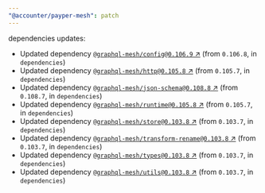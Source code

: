```yaml
---
"@accounter/payper-mesh": patch
---
```

dependencies updates:
  - Updated dependency [`@graphql-mesh/config@0.106.9` ↗︎](https://www.npmjs.com/package/@graphql-mesh/config/v/0.106.9) (from `0.106.8`, in `dependencies`)
  - Updated dependency [`@graphql-mesh/http@0.105.8` ↗︎](https://www.npmjs.com/package/@graphql-mesh/http/v/0.105.8) (from `0.105.7`, in `dependencies`)
  - Updated dependency [`@graphql-mesh/json-schema@0.108.8` ↗︎](https://www.npmjs.com/package/@graphql-mesh/json-schema/v/0.108.8) (from `0.108.7`, in `dependencies`)
  - Updated dependency [`@graphql-mesh/runtime@0.105.8` ↗︎](https://www.npmjs.com/package/@graphql-mesh/runtime/v/0.105.8) (from `0.105.7`, in `dependencies`)
  - Updated dependency [`@graphql-mesh/store@0.103.8` ↗︎](https://www.npmjs.com/package/@graphql-mesh/store/v/0.103.8) (from `0.103.7`, in `dependencies`)
  - Updated dependency [`@graphql-mesh/transform-rename@0.103.8` ↗︎](https://www.npmjs.com/package/@graphql-mesh/transform-rename/v/0.103.8) (from `0.103.7`, in `dependencies`)
  - Updated dependency [`@graphql-mesh/types@0.103.8` ↗︎](https://www.npmjs.com/package/@graphql-mesh/types/v/0.103.8) (from `0.103.7`, in `dependencies`)
  - Updated dependency [`@graphql-mesh/utils@0.103.8` ↗︎](https://www.npmjs.com/package/@graphql-mesh/utils/v/0.103.8) (from `0.103.7`, in `dependencies`)
